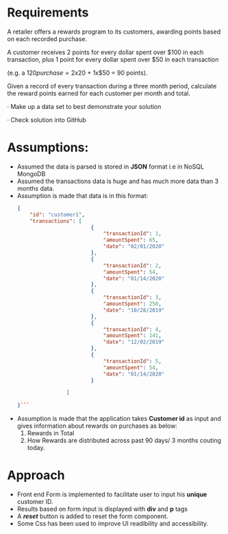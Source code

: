 # Requirements
A retailer offers a rewards program to its customers, awarding points based on each recorded purchase.

 

A customer receives 2 points for every dollar spent over $100 in each transaction, plus 1 point for every dollar spent over $50 in each transaction

(e.g. a $120 purchase = 2x$20 + 1x$50 = 90 points).

 

Given a record of every transaction during a three month period, calculate the reward points earned for each customer per month and total.

 

·         Make up a data set to best demonstrate your solution

·         Check solution into GitHub


# Assumptions:

* Assumed the data is parsed is stored in **JSON** format i.e in NoSQL MongoDB
* Assumed the transactions data is huge and has much more data than 3 months data.
* Assumption is made that data is in this format:
    ```json
    {
        "id": "customer1",
        "transactions": [
                            {
                                "transactionId": 1,
                                "amountSpent": 65,
                                "date": "02/01/2020"
                            },
                            {
                                "transactionId": 2,
                                "amountSpent": 54,
                                "date": "01/14/2020"
                            },
                            {
                                "transactionId": 3,
                                "amountSpent": 250,
                                "date": "10/28/2019"
                            },
                            {
                                "transactionId": 4,
                                "amountSpent": 141,
                                "date": "12/02/2019"
                            },
                            {
                                "transactionId": 5,
                                "amountSpent": 54,
                                "date": "01/14/2020"
                            }
    
                    ]
                
    }```
* Assumption is made that the application takes **Customer id** as input and gives information about rewards on purchases as below:
    1. Rewards in Total
    2. How Rewards are distributed across past 90 days/ 3 months couting today.


# Approach

* Front end Form is implemented to facilitate user to input his **unique** customer ID.
* Results based on form input is displayed with **div** and **p** tags
* A **_reset_** button is added to reset the form component.
* Some Css has been used to improve UI readibility and accessibility.





